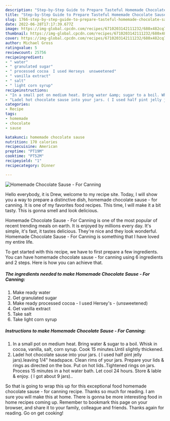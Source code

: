 ```yaml
---
description: "Step-by-Step Guide to Prepare Tasteful Homemade Chocolate Sause - For Canning"
title: "Step-by-Step Guide to Prepare Tasteful Homemade Chocolate Sause - For Canning"
slug: 1766-step-by-step-guide-to-prepare-tasteful-homemade-chocolate-sause-for-canning
date: 2022-06-28T17:17:39.677Z
image: https://img-global.cpcdn.com/recipes/6710203142111232/680x482cq70/homemade-chocolate-sause-for-canning-recipe-main-photo.jpg
thumbnail: https://img-global.cpcdn.com/recipes/6710203142111232/680x482cq70/homemade-chocolate-sause-for-canning-recipe-main-photo.jpg
cover: https://img-global.cpcdn.com/recipes/6710203142111232/680x482cq70/homemade-chocolate-sause-for-canning-recipe-main-photo.jpg
author: Michael Gross
ratingvalue: 5
reviewcount: 25756
recipeingredient:
- " water"
- " granulated sugar"
- " processed cocoa  I used Herseys  unsweetened"
- " vanilla extract"
- " salt"
- " light corn syrup"
recipeinstructions:
- "In a small pot on medium heat. Bring water &amp; sugar to a boil. Whisk in cocoa,  vanilla,  salt, corn syrup.  Cook 15 minutes.Until slightly thickened."
- "Ladel hot chocolate sause into your jars. ( I used half pint jelly jars).leaving 1/4&#34; headspace. Clean rims of your jars. Prepare your lids &amp; rings as directed on the box. Put on hot lids..Tightened rings on jars.  Process 15 minutes in a hot water bath. Let cool 24 hours. Store &amp; lable &amp; enjoy.  ( I got about 9 jars).."
categories:
- Recipe
tags:
- homemade
- chocolate
- sause

katakunci: homemade chocolate sause 
nutrition: 170 calories
recipecuisine: American
preptime: "PT19M"
cooktime: "PT52M"
recipeyield: "1"
recipecategory: Dinner

---
```



![Homemade Chocolate Sause - For Canning](https://img-global.cpcdn.com/recipes/6710203142111232/680x482cq70/homemade-chocolate-sause-for-canning-recipe-main-photo.jpg)

Hello everybody, it is Drew, welcome to my recipe site. Today, I will show you a way to prepare a distinctive dish, homemade chocolate sause - for canning. It is one of my favorites food recipes. This time, I will make it a bit tasty. This is gonna smell and look delicious.



Homemade Chocolate Sause - For Canning is one of the most popular of recent trending meals on earth. It is enjoyed by millions every day. It's simple, it's fast, it tastes delicious. They're nice and they look wonderful. Homemade Chocolate Sause - For Canning is something that I have loved my entire life.


To get started with this recipe, we have to first prepare a few ingredients. You can have homemade chocolate sause - for canning using 6 ingredients and 2 steps. Here is how you can achieve that.

<!--inarticleads1-->

##### The ingredients needed to make Homemade Chocolate Sause - For Canning:

1. Make ready  water
1. Get  granulated sugar
1. Make ready  processed cocoa - I used Hersey&#39;s - (unsweetened)
1. Get  vanilla extract
1. Take  salt
1. Take  light corn syrup




<!--inarticleads2-->

##### Instructions to make Homemade Chocolate Sause - For Canning:

1. In a small pot on medium heat. Bring water &amp; sugar to a boil. Whisk in cocoa,  vanilla,  salt, corn syrup.  Cook 15 minutes.Until slightly thickened.
1. Ladel hot chocolate sause into your jars. ( I used half pint jelly jars).leaving 1/4&#34; headspace. Clean rims of your jars. Prepare your lids &amp; rings as directed on the box. Put on hot lids..Tightened rings on jars.  Process 15 minutes in a hot water bath. Let cool 24 hours. Store &amp; lable &amp; enjoy.  ( I got about 9 jars)..




So that is going to wrap this up for this exceptional food homemade chocolate sause - for canning recipe. Thanks so much for reading. I am sure you will make this at home. There is gonna be more interesting food in home recipes coming up. Remember to bookmark this page on your browser, and share it to your family, colleague and friends. Thanks again for reading. Go on get cooking!
